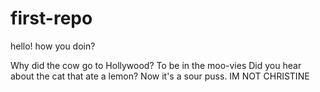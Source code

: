# first-repo

hello!
how you doin?

Why did the cow go to Hollywood? To be in the moo-vies
Did you hear about the cat that ate a lemon? Now it's a sour puss.
IM NOT CHRISTINE